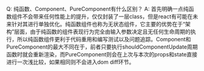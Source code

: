 Q: 纯函数、Component、PureComponent有什么区别？
A: 首先明确一点纯函数组件不会带来任何性能上的提升，仅仅封装了一层class，但是react有可能在未来针对其进行单独优化。纯函数组件也称为无状态组件，它主要的优势在于“架构”层面，由于纯函数的组件表现行为完全由输入参数决定且无任何生命周期的执行，所以纯函数组件更利于代码重用和编写测试以及问题追踪。Component和PureComponent的最大不同在于，前者只要执行shouldComponentUpdate周期函数时就会重新渲染，而PureComponent则会在上次与本次的props和state直接进行一次浅比较，如果相同则不会进入dom diff环节。
